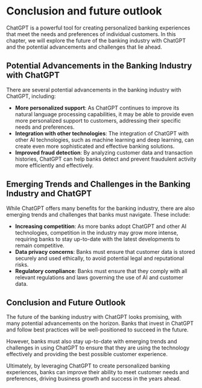 Conclusion and future outlook
=================================================================================

ChatGPT is a powerful tool for creating personalized banking experiences that meet the needs and preferences of individual customers. In this chapter, we will explore the future of the banking industry with ChatGPT and the potential advancements and challenges that lie ahead.

Potential Advancements in the Banking Industry with ChatGPT
-----------------------------------------------------------

There are several potential advancements in the banking industry with ChatGPT, including:

* **More personalized support**: As ChatGPT continues to improve its natural language processing capabilities, it may be able to provide even more personalized support to customers, addressing their specific needs and preferences.
* **Integration with other technologies**: The integration of ChatGPT with other AI technologies, such as machine learning and deep learning, can create even more sophisticated and effective banking solutions.
* **Improved fraud detection**: By analyzing customer data and transaction histories, ChatGPT can help banks detect and prevent fraudulent activity more efficiently and effectively.

Emerging Trends and Challenges in the Banking Industry and ChatGPT
------------------------------------------------------------------

While ChatGPT offers many benefits for the banking industry, there are also emerging trends and challenges that banks must navigate. These include:

* **Increasing competition**: As more banks adopt ChatGPT and other AI technologies, competition in the industry may grow more intense, requiring banks to stay up-to-date with the latest developments to remain competitive.
* **Data privacy concerns**: Banks must ensure that customer data is stored securely and used ethically, to avoid potential legal and reputational risks.
* **Regulatory compliance**: Banks must ensure that they comply with all relevant regulations and laws governing the use of AI and customer data.

Conclusion and Future Outlook
-----------------------------

The future of the banking industry with ChatGPT looks promising, with many potential advancements on the horizon. Banks that invest in ChatGPT and follow best practices will be well-positioned to succeed in the future.

However, banks must also stay up-to-date with emerging trends and challenges in using ChatGPT to ensure that they are using the technology effectively and providing the best possible customer experience.

Ultimately, by leveraging ChatGPT to create personalized banking experiences, banks can improve their ability to meet customer needs and preferences, driving business growth and success in the years ahead.

